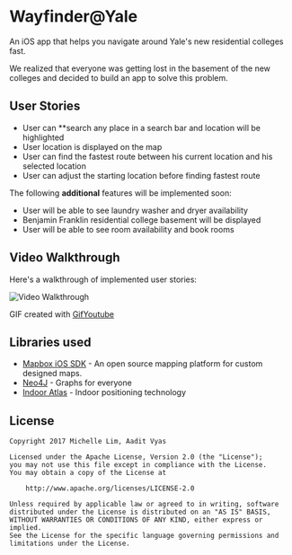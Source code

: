 # Wayfinder@Yale
An iOS app that helps you navigate around Yale's new residential colleges fast. 

We realized that everyone was getting lost in the basement of the new colleges and decided to build an app to solve this problem.

## User Stories
* User can **search any place in a search bar and location will be highlighted
* User location is displayed on the map 
* User can find the fastest route between his current location and his selected location
* User can adjust the starting location before finding fastest route

The following **additional** features will be implemented soon:

* User will be able to see laundry washer and dryer availability
* Benjamin Franklin residential college basement will be displayed 
* User will be able to see room availability and book rooms 

## Video Walkthrough

Here's a walkthrough of implemented user stories:

![Video Walkthrough](https://j.gifs.com/nrZ81D.gif)

GIF created with [GifYoutube](https://gifs.com/)

## Libraries used

- [Mapbox iOS SDK](https://www.mapbox.com/ios-sdk/) - An open source mapping platform for custom designed maps.
- [Neo4J](https://neo4j.com/) - Graphs for everyone
- [Indoor Atlas](www.indooratlas.com/) - Indoor positioning technology 


## License

    Copyright 2017 Michelle Lim, Aadit Vyas

    Licensed under the Apache License, Version 2.0 (the "License");
    you may not use this file except in compliance with the License.
    You may obtain a copy of the License at

        http://www.apache.org/licenses/LICENSE-2.0

    Unless required by applicable law or agreed to in writing, software
    distributed under the License is distributed on an "AS IS" BASIS,
    WITHOUT WARRANTIES OR CONDITIONS OF ANY KIND, either express or implied.
    See the License for the specific language governing permissions and
    limitations under the License.
